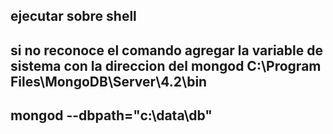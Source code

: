## ejecutar sobre shell
## si no reconoce el comando agregar la variable de sistema con la direccion del mongod  C:\Program Files\MongoDB\Server\4.2\bin





## mongod  --dbpath="c:\data\db"